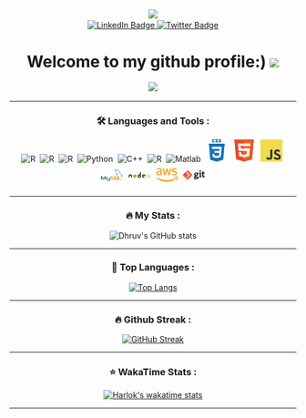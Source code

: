 
<div id="new" align="center">
<div id="header" align="center">
  <img src="https://media.giphy.com/media/f6hnhHkks8bk4jwjh3/giphy.gif" width="100"/>
</div>
<div id="badges" align="center">
  <a href="https://www.linkedin.com/in/dhruv-choudhary-b8b1a9229/">
    <img src="https://img.shields.io/badge/LinkedIn-blue?style=for-the-badge&logo=linkedin&logoColor=white" alt="LinkedIn Badge"/>
  </a>
  <a href="https://twitter.com/dhruvch52">
    <img src="https://img.shields.io/badge/Twitter-blue?style=for-the-badge&logo=twitter&logoColor=white" alt="Twitter Badge"/>
  </a>
</div>
<h1>
Welcome to my github profile:)
  <img src="https://media.giphy.com/media/hvRJCLFzcasrR4ia7z/giphy.gif" width="30px"/>
</h1>
<p align="center">
  <a href="https://github.com/Dhruvch1244"><img src="https://readme-typing-svg.herokuapp.com?lines=App+Developer;Dart%20|%20JavaScript%20|%20Cpp%20|%20Python%20|%20Kotlin;Full+stack+Developer;Data+Analyst;Looking%20Forward%20for%20new%20projects&center=true&width=600&height=50"></a>
</p>

---

### :hammer_and_wrench: Languages and Tools :
<div>
   <img src="https://cdn.icon-icons.com/icons2/2108/PNG/512/flutter_icon_130936.png"  title="R" alt="R" width="40" height="40"/>&nbsp;
  <img src="https://cdn.freebiesupply.com/logos/large/2x/react-1-logo-png-transparent.png"  title="R" alt="R" width="40" height="40"/>&nbsp;
  <img src="https://www.computerhope.com/jargon/k/kotlin.png"  title="R" alt="R" width="40" height="40"/>&nbsp;
  <img src="https://i0.wp.com/tinkercademy.com/wp-content/uploads/2018/04/python-icon.png?ssl=1"  title="Python" alt="Python" width="40" height="40"/>&nbsp;
  <img src="https://sdtimes.com/wp-content/uploads/2018/03/cpppp.png"  title="C++" alt="C++" width="40" height="40"/>&nbsp;
  <img src="https://www.bookofnetwork.com/images/code/images/r.jpg"  title="R" alt="R" width="40" height="40"/>&nbsp;
  <img src="https://banner2.cleanpng.com/20180703/yrf/kisspng-matlab-simulink-signal-processing-programming-lang-cube-island-online-survival-3d-5b3b394d2f1946.2068935715306079491929.jpg"  title="Matlab" alt="Matlab" width="40" height="40"/>&nbsp;
  <img src="https://github.com/devicons/devicon/blob/master/icons/css3/css3-plain-wordmark.svg"  title="CSS3" alt="CSS" width="40" height="40"/>&nbsp;
  <img src="https://github.com/devicons/devicon/blob/master/icons/html5/html5-original.svg" title="HTML5" alt="HTML" width="40" height="40"/>&nbsp;
  <img src="https://github.com/devicons/devicon/blob/master/icons/javascript/javascript-original.svg" title="JavaScript" alt="JavaScript" width="40" height="40"/>&nbsp;
  <img src="https://github.com/devicons/devicon/blob/master/icons/mysql/mysql-original-wordmark.svg" title="MySQL"  alt="MySQL" width="40" height="40"/>&nbsp;
  <img src="https://github.com/devicons/devicon/blob/master/icons/nodejs/nodejs-original-wordmark.svg" title="NodeJS" alt="NodeJS" width="40" height="40"/>&nbsp;
  <img src="https://github.com/devicons/devicon/blob/master/icons/amazonwebservices/amazonwebservices-plain-wordmark.svg" title="AWS" alt="AWS" width="40" height="40"/>&nbsp;
  <img src="https://github.com/devicons/devicon/blob/master/icons/git/git-original-wordmark.svg" title="Git" **alt="Git" width="40" height="40"/>
</div>

---

### :fire: My Stats :

![Dhruv's GitHub stats](https://github-readme-stats.vercel.app/api?username=Dhruvch1244\&bg_color=30,3B2042,000000\&title_color=fff\&text_color=fff)

---

### 🥇 Top Languages :
[![Top Langs](https://github-readme-stats.vercel.app/api/top-langs/?username=Dhruvch1244\&layout=donut-vertical&theme=onedark)](https://github.com/anuraghazra/github-readme-stats)

---

### :fire: Github Streak :
[![GitHub Streak](https://github-readme-streak-stats.herokuapp.com/?user=dhruvch1244&theme=onedark)](https://github.com/dhruvch1244)

---

### ⭐ WakaTime Stats :
[![Harlok's wakatime stats](https://github-readme-stats.vercel.app/api/wakatime?username=cdrv5&theme=onedark)](https://github.com/anuraghazra/github-readme-stats)

---
<!---
Dhruvch1244/Dhruvch1244 is a ✨ special ✨ repository because its `README.md` (this file) appears on your GitHub profile.
You can click the Preview link to take a look at your changes.
--->

